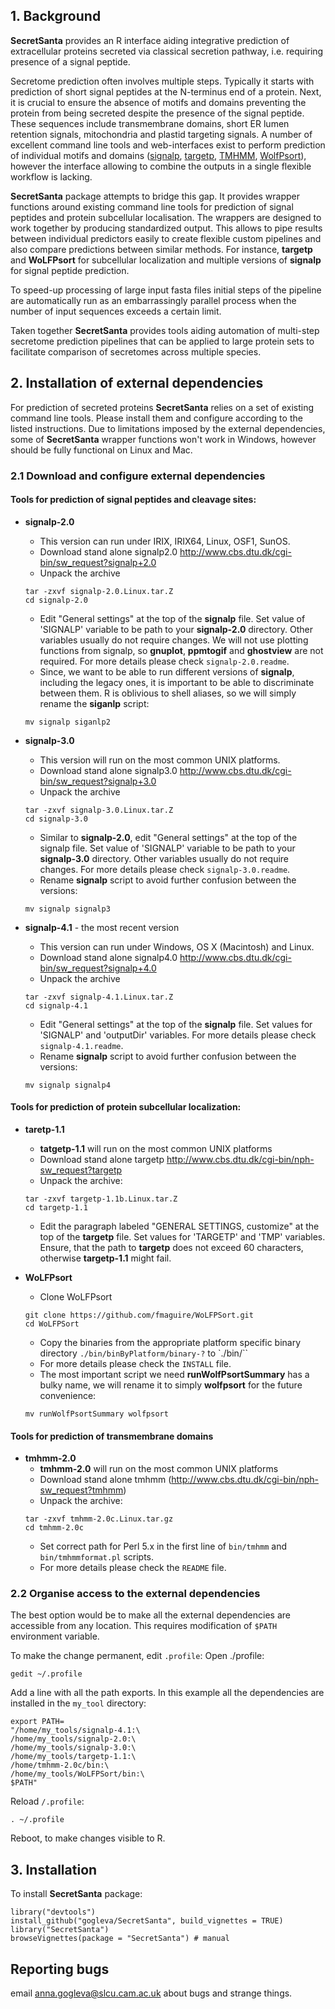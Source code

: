 ## 1. Background
**SecretSanta** provides an R interface aiding integrative prediction of
extracellular proteins secreted via classical secretion pathway, i.e. requiring
presence of a signal peptide.

Secretome prediction often involves multiple steps. Typically it starts with
prediction of short signal peptides at the N-terminus end of a protein.
Next, it is crucial to ensure the absence of motifs and
domains preventing the protein from being secreted despite the presence of the
signal peptide. These sequences include transmembrane domains, short ER lumen
retention signals, mitochondria and plastid targeting signals. A number of
excellent command line tools and web-interfaces exist to perform prediction of
individual motifs and domains
([signalp](http://www.cbs.dtu.dk/services/SignalP/),
[targetp](http://www.cbs.dtu.dk/services/TargetP/),
[TMHMM](http://www.cbs.dtu.dk/services/TMHMM/),
[WolfPsort](https://github.com/fmaguire/WoLFPSort)), however the interface
allowing to combine the outputs in a single flexible workflow is lacking.

**SecretSanta** package attempts to bridge this gap. It provides wrapper
functions around existing command line tools for prediction of signal peptides
and protein subcellular localisation. The wrappers are designed to work
together by producing standardized output. This allows to pipe results between
individual predictors easily to create flexible custom pipelines and also
compare predictions between similar methods. For instance, **targetp** and
**WoLFPsort** for subcellular localization and multiple versions of **signalp**
for signal peptide prediction.

To speed-up processing of large input fasta files initial steps of the pipeline
are automatically run as an embarrassingly parallel process when the number of
input sequences exceeds a certain limit.

Taken together **SecretSanta** provides tools aiding automation of multi-step
secretome prediction pipelines that can be applied to large protein sets to
facilitate comparison of secretomes across multiple species.

## 2. Installation of external dependencies

For prediction of secreted proteins **SecretSanta** relies on a set of existing
command line tools. Please install them and configure according to the listed
instructions. Due to limitations imposed by the external dependencies, some of
**SecretSanta** wrapper functions won't work in Windows, however should be fully
functional on Linux and Mac.

### 2.1 Download and configure external dependencies

#### Tools for prediction of signal peptides and cleavage sites:
- **signalp-2.0**
    + This version can run under IRIX, IRIX64, Linux, OSF1, SunOS.
    + Download stand alone signalp2.0 http://www.cbs.dtu.dk/cgi-bin/sw_request?signalp+2.0
    + Unpack the archive
    ```{sh unpack signalp-2.0, eval=FALSE}
    tar -zxvf signalp-2.0.Linux.tar.Z
    cd signalp-2.0
    ```
    + Edit "General settings" at the top of the **signalp** file. Set value of
    'SIGNALP' variable to be path to your **signalp-2.0** directory.
    Other variables usually do not require changes. We will not use plotting
    functions from signalp, so **gnuplot**, **ppmtogif** and **ghostview** are
    not required. For more details please check ``signalp-2.0.readme``.
    + Since, we want to be able to run different versions of **signalp**,
    including the legacy ones, it is important to be able to discriminate
    between them. R is oblivious to shell aliases, so we will simply rename the
    **siganlp** script:

    ```{sh rename signalp2, eval = FALSE}
    mv signalp siganlp2
    ```

- **signalp-3.0**
    + This version will run on the most common UNIX platforms.
    + Download stand alone signalp3.0 http://www.cbs.dtu.dk/cgi-bin/sw_request?signalp+3.0
    + Unpack the archive
    ```{sh unpack signalp-3.0, eval=FALSE}
    tar -zxvf signalp-3.0.Linux.tar.Z
    cd signalp-3.0
    ```
    + Similar to **signalp-2.0**, edit "General settings" at the top of the
    signalp file. Set value of 'SIGNALP' variable to be path to your
    **signalp-3.0** directory. Other variables usually do not require changes.
    For more details please check ``signalp-3.0.readme``.
    + Rename **signalp** script to avoid further confusion between the versions:
    ```{sh rename signalp3, eval = FALSE}
    mv signalp signalp3
    ```


- **signalp-4.1** - the most recent version
    + This version can run under Windows, OS X (Macintosh) and Linux.
    + Download stand alone signalp4.0 http://www.cbs.dtu.dk/cgi-bin/sw_request?signalp+4.0
    + Unpack the archive
    ```{sh unpack signalp-4.1, eval = FALSE}
    tar -zxvf signalp-4.1.Linux.tar.Z
    cd signalp-4.1
    ```
    + Edit "General settings" at the top of the **signalp** file. Set values for
    'SIGNALP' and 'outputDir' variables. For more details please check ``signalp-4.1.readme``.
    + Rename **signalp** script to avoid further confusion between the versions:
    ```{sh rename signalp4, eval = FALSE}
    mv signalp signalp4
    ```
#### Tools for prediction of protein subcellular localization:    

- **taretp-1.1**
    + **tatgetp-1.1** will run on the most common UNIX platforms  
    + Download stand alone targetp http://www.cbs.dtu.dk/cgi-bin/nph-sw_request?targetp
    + Unpack the archive:
    ```{sh unpack targetp-1.1, eval = FALSE}
    tar -zxvf targetp-1.1b.Linux.tar.Z
    cd targetp-1.1
    ```
    + Edit the paragraph labeled "GENERAL SETTINGS, customize" at the top of
    the **targetp** file.
    Set values for 'TARGETP' and 'TMP' variables. Ensure, that the path to
    **targetp** does not exceed 60 characters, otherwise **targetp-1.1** might
    fail.

- **WoLFPsort**
    + Clone WoLFPsort
    ```{sh, download WoLFPSort, eval = FALSE}
    git clone https://github.com/fmaguire/WoLFPSort.git
    cd WoLFPSort
    ```
    + Copy the binaries from the appropriate platform specific binary directory
    ``./bin/binByPlatform/binary-?`` to `./bin/``
    + For more details please check the `INSTALL` file.
    + The most important script we need **runWolfPsortSummary** has a bulky
    name, we will rename it to simply **wolfpsort** for the future convenience:
    ```{sh rename wolf, eval = FALSE}
    mv runWolfPsortSummary wolfpsort
    ```

#### Tools for prediction of transmembrane domains
- **tmhmm-2.0**
    + **tmhmm-2.0** will run on the most common UNIX platforms  
    + Download stand alone tmhmm (http://www.cbs.dtu.dk/cgi-bin/nph-sw_request?tmhmm)
    + Unpack the archive:
    ```{sh, unpack tmhmm-2.0, eval = FALSE}
    tar -zxvf tmhmm-2.0c.Linux.tar.gz
    cd tmhmm-2.0c
    ```
    + Set correct path for Perl 5.x in the first line of ``bin/tmhmm`` and
    ``bin/tmhmmformat.pl`` scripts.
    + For more details please check the ``README`` file.


### 2.2 Organise access to the external dependencies

The best option would be to make all the external dependencies are accessible
from any location. This requires modification of ``$PATH`` environment variable.

To make the change permanent, edit ``.profile``:
Open ./profile:
```{sh edit $PATH, eval = FALSE}
gedit ~/.profile
```
Add a line with all the path exports.
In this example all the dependencies are installed in the `my_tool` directory:
```{sh, eval = FALSE}
export PATH=
"/home/my_tools/signalp-4.1:\
/home/my_tools/signalp-2.0:\
/home/my_tools/signalp-3.0:\
/home/my_tools/targetp-1.1:\
/home/tmhmm-2.0c/bin:\
/home/my_tools/WoLFPSort/bin:\
$PATH"
```

Reload ``/.profile``:
```{sh, eval = FALSE}
. ~/.profile
```

Reboot, to make changes visible to R.


## 3. Installation

To install **SecretSanta** package:

```
library("devtools")
install_github("gogleva/SecretSanta", build_vignettes = TRUE)
library("SecretSanta")
browseVignettes(package = "SecretSanta") # manual
```

## Reporting bugs

email anna.gogleva@slcu.cam.ac.uk about bugs and strange things.
